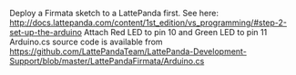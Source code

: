 
Deploy a Firmata sketch to a LattePanda first. See here: http://docs.lattepanda.com/content/1st_edition/vs_programming/#step-2-set-up-the-arduino
Attach Red LED to pin 10 and Green LED to pin 11
Arduino.cs source code is available from 
	https://github.com/LattePandaTeam/LattePanda-Development-Support/blob/master/LattePandaFirmata/Arduino.cs
